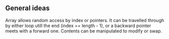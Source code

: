 ## General ideas

Array allows random access by index or pointers.
It can be travelled through by either loop utill the end (index == length - 1), or a backward pointer meets with a forward one.
Contents can be manipulated to modify or swap.
